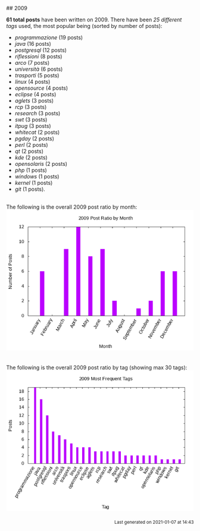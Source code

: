 <a name="2009" />
## 2009 

**61 total posts** have been written on 2009.
There have been *25 different tags* used, the most
popular being (sorted by number of posts):
 
- *programmazione* (19 posts)  
- *java* (16 posts)  
- *postgresql* (12 posts)  
- *riflessioni* (8 posts)  
- *arco* (7 posts)  
- *università* (6 posts)  
- *trasporti* (5 posts)  
- *linux* (4 posts)  
- *opensource* (4 posts)  
- *eclipse* (4 posts)  
- *aglets* (3 posts)  
- *rcp* (3 posts)  
- *research* (3 posts)  
- *swt* (3 posts)  
- *itpug* (3 posts)  
- *whitecat* (2 posts)  
- *pgday* (2 posts)  
- *perl* (2 posts)  
- *qt* (2 posts)  
- *kde* (2 posts)  
- *opensolaris* (2 posts)  
- *php* (1 posts)  
- *windows* (1 posts)  
- *kernel* (1 posts)  
- *git* (1 posts).<br/>
<br/>
The following is the overall 2009 post ratio by month:
<br/>
    <center>
      <img src="/images/stats/2009-months.png" alt="2009 post ratio per month" />
    </center>
<br/>

<br/>
The following is the overall 2009 post ratio by tag (showing max 30 tags):
<br/>
  <center>
    <img src="/images/stats/2009-tags.png" alt="2009 post ratio per tag" />
  </center>
<br/>

<div align="right">
<small>
Last generated on 2021-01-07 at 14:43
</small>
</div>

<br/>

